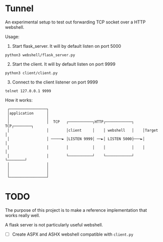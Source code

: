 # Tunnel

An experimental setup to test out forwarding TCP socket over a HTTP webshell.

Usage:


1. Start flask_server. It will by default listen on port 5000

```
python3 webshell/flask_server.py
```

2. Start the client. It will by default listen on port 9999

```
python3 client/client.py

```

3. Connect to the client listener on port 9999

```
telnet 127.0.0.1 9999
```

How it works:

     ┌─────────────────┐                                                        
     │application      │                                                        
     │                 │                                                        
     │                 │  TCP   ┌───────────┐HTTP┌────────────┐ TCP┌────────┐   
     │                 │        │client     │    │ webshell   │    │Target  │   
     │                 │ ─────► │LISTEN 9999│ ──►│ LISTEN 5000├───►│        │   
     │                 │        │           │    │            │    │        │   
     │                 │        └───────────┘    └────────────┘    └────────┘   
     │                 │                                                        
     │                 │                                                        
     │                 │                                                        
     └─────────────────┘                                                        

# TODO

The purpose of this project is to make a reference implementation that works really well.

A flask server is not particularly useful webshell.

- [ ] Create ASPX and ASHX webshell compatible with `client.py`